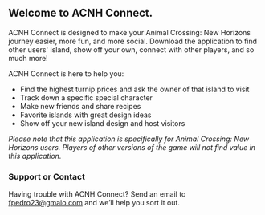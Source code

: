 ## Welcome to ACNH Connect.

ACNH Connect is designed to make your Animal Crossing: New Horizons journey easier, more fun, and more social. Download the application to find other users' island, show off your own, connect with other players, and so much more!

ACNH Connect is here to help you:

* Find the highest turnip prices and ask the owner of that island to visit
* Track down a specific special character
* Make new friends and share recipes
* Favorite islands with great design ideas
* Show off your new island design and host visitors

_Please note that this application is specifically for Animal Crossing: New Horizons users. Players of other versions of the game will not find value in this application._


### Support or Contact

Having trouble with ACNH Connect? Send an email to fpedro23@gmaio.com and we’ll help you sort it out.
